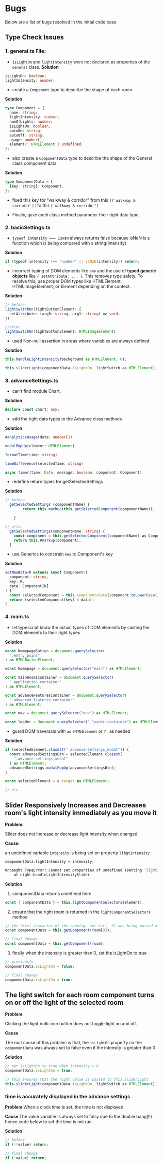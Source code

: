 # Bugs

Below are a list of bugs resolved in the initial code base

## Type Check Issues

### 1. **general.ts File**:

- `isLightOn` and `lightIntensity` were not declared as properties of the `General` class.
  **Solution**

```ts
isLightOn: boolean;
lightIntensity: number;
```

- create a `Component` type to describe the shape of each room

**Solution**

```ts
type Component = {
  name: string;
  lightIntensity: number;
  numOfLights: number;
  isLightOn: boolean;
  autoOn: string;
  autoOff: string;
  usage: number[];
  element?: HTMLElement | undefined;
};
```

- also create a `ComponentData` type to describe the shape of the General class component data

**Solution**

```ts
type ComponentData = {
  [key: string]: Component;
};
```

- fixed this key for "walkway & corridor" from this `[['walkway & corridor']]` to this `['walkway & corridor']`

- Finally, gave each class method parameter their right data type

### 2. **basicSettings.ts**

- `typeof intensity === isNaN` always returns false because isNaN is a function which is being compared with a string(intensity)

**Solution**

```ts
if (typeof intensity !== "number" || isNaN(intensity)) return;
```

- Incorrect typing of DOM elements like `any` and the use of **typed generic objects** like `{ setAttribute: ... }`. This removes type safety. To resolve this, use proper DOM types like HTMLElement, HTMLImageElement, or Element depending on the context.

**Solution**

```ts
// before
lightSwitchOn(lightButtonElement: {
  setAttribute: (arg0: string, arg1: string) => void;
})

//after
lightSwitchOn(lightButtonElement: HTMLImageElement)
```

- used Non-null assertion in areas where variables are always defined

**Solution**

```ts
this.handleLightIntensity(background as HTMLElement, 0);

this.sliderLight(componentData.isLightOn, lightSwitch as HTMLElement);
```

### 3. **advanceSettings.ts**

- can't find module Chart.

**Solution**

```ts
declare const Chart: any;
```

- add the right data types to the Advance class methods

**Solution**

```ts
#analyticsUsage(data: number[])

modalPopUp(element: HTMLElement)

formatTime(time: string)

timeDifference(selectedTime: string)

async timer(time: Date, message: boolean, component: Component)
```

- redefine return types for getSelectedSettings

**Solution**

```ts
// before
  getSelectedSettings (componentName) {
        return this.markup(this.getSelectedComponent(componentName));

    }

// after
  getSelectedSettings(componentName: string) {
    const component = this.getSelectedComponent(componentName) as Component;
    return this.#markup(component);
  }
```

- use Generics to constrain `key` to Component's key

**Solution**

```ts
setNewData<K extends keyof Component>(
  component: string,
  key: K,
  data: Component[K]
) {
  const selectedComponent = this.componentsData[component.toLowerCase()];
  return (selectedComponent[key] = data);
}
```

### 4. main.ts

- let typescript know the actual types of DOM elements by casting the DOM elements to their right types

**Solution**

```ts
const homepageButton = document.querySelector(
  ".entry_point"
) as HTMLButtonElement;

const homepage = document.querySelector("main") as HTMLElement;

const mainRoomsContainer = document.querySelector(
  ".application_container"
) as HTMLElement;

const advanceFeaturesContainer = document.querySelector(
  ".advanced_features_container"
) as HTMLElement;

const nav = document.querySelector("nav") as HTMLElement;

const loader = document.querySelector(".loader-container") as HTMLElement;
```

- guard DOM traversals with `as HTMLElement` or `?.` as needed

**Solution**

```ts
if (selectedElement.closest(".advance-settings_modal")) {
  const advancedSettingsBtn = selectedElement.closest(
    ".advance-settings_modal"
  ) as HTMLElement;
  advancedSettings.modalPopUp(advancedSettingsBtn);
}

const selectedElement = e.target as HTMLElement;

// etc.
```

## Slider Responsively Increases and Decreases room's light intensity immediately as you move it

**Problem:**

Slider does not increase or decrease light intensity when changed

**Cause**:

an undefined variable `intensity` is being set on property `lihgtIntensity`

`componentData.lightIntensity = intensity;`

```bash
Uncaught TypeError: Cannot set properties of undefined (setting 'lightIntensity')
    at Light.handleLightIntensitySlider
```

**Solution**

1. componentData returns undefined here

```ts
const { componentData } = this.lightComponentSelectors(element);
```

2. ensure that the right room is returned in the `lightComponentSelectors` method

```ts
// the first character of the room(eg. for hall, h) was being passed as a string
const componentData = this.getComponent(room[0]);

// final change
const componentData = this.getComponent(room);
```

3. finally when the intensity is greater than 0, set the isLightOn to true

```ts
// previously
componentData.isLightOn = false;

// final change
componentData.isLightOn = true;
```

## The light switch for each room component turns on or off the light of the selected room

**Problem**

Clicking the light bulb icon button does not toggle light on and off.

**Cause**

The root cause of this problem is that, the `isLightOn` property on the `componentData` was always set to false even
if the intensity is greater than 0

**Solution**

```ts
// set isLightOn to true when intensity > 0
componentData.isLightOn = true;

// this ensures that the right value is passed to this.sliderLight
this.sliderLight(componentData.isLightOn, lightSwitch as HTMLElement);
```

### time is accurately displayed in the advance settings

**Problem**
When a clock time is set, the time is not displayed

**Cause**
The value variable is always set to falsy due to the double bang(!!) hence code below to set the time is not run

**Solution**`

```ts
// before
if (!!value) return;

// final change
if (!value) return;
```
